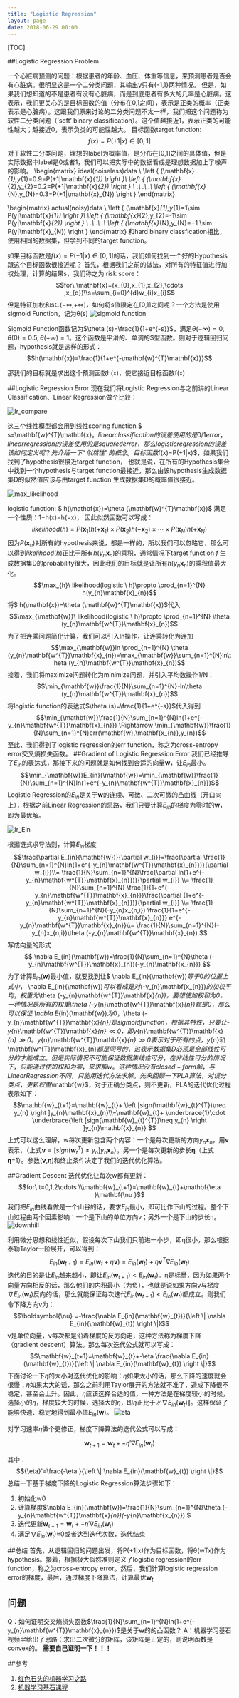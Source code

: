 ```yaml
---
title: "Logistic Regression"
layout: page
date: 2018-06-29 00:00
---
```


[TOC]

##Logistic Regression Problem

一个心脏病预测的问题：根据患者的年龄、血压、体重等信息，来预测患者是否会有心脏病。很明显这是一个二分类问题，其输出y只有{-1,1}两种情况。
但是，如果我们想知道的不是患者有没有心脏病，而是到底患者有多大的几率是心脏病。这表示，我们更关心的是目标函数的值（分布在0,1之间），表示是正类的概率（正类表示是心脏病）。这跟我们原来讨论的二分类问题不太一样，我们把这个问题称为软性二分类问题（’soft’ binary classification）。这个值越接近1，表示正类的可能性越大；越接近0，表示负类的可能性越大。
目标函数target function: $$f(x)=P(+1|x)\in [0,1]$$
对于软性二分类问题，理想的label为概率值，是分布在[0,1]之间的具体值，但是实际数据中label是0或者1，我们可以把实际中的数据看成是理想数据加上了噪声的影响。
\begin{matrix}
 ideal(noiseless)data \\ 
 \left \{ (\mathbf{x}_{1},y_{1}=0.9=P(+1|\mathbf{x}_{1}) \right \}\\
 \left \{ (\mathbf{x}_{2},y_{2}=0.2=P(+1|\mathbf{x}_{2}) \right \}  \\
 .\\
.\\
.\\
\left \{ (\mathbf{x}_{N},y_{N}=0.3=P(+1|\mathbf{x}_{N}) \right \}
\end{matrix}

\begin{matrix}
 actual(noisy)data \\ 
 \left \{ (\mathbf{x}_{1},y_{1}=1\sim P(y|\mathbf{x}_{1}) \right \}\\
 \left \{ (\mathbf{x}_{2},y_{2}=-1\sim P(y|\mathbf{x}_{2}) \right \}  \\
 .\\
.\\
.\\
\left \{ (\mathbf{x}_{N},y_{N}=+1 \sim P(y|\mathbf{x}_{N}) \right \}
\end{matrix}
和hard binary classfication相比，使用相同的数据集，但学到不同的target function。

如果目标函数是$f(x)=P(+1|x)∈[0,1]$的话，我们如何找到一个好的Hypothesis跟这个目标函数很接近呢？
首先，根据我们之前的做法，对所有的特征值进行加权处理，计算的结果s，我们称之为 risk score：
$$for\  \mathbf{x}=(x_{0},x_{1},x_{2},\cdots ,x_{d})\\s=\sum_{i=0}^{d}w_{i}x_{i}$$
但是特征加权和s∈(−∞,+∞)，如何将s值限定在[0,1]之间呢？一个方法是使用sigmoid Function，记为θ(s)
<img src="/wiki/static/images/sigmoid.png" alt="sigmoid function"/>

Sigmoid Function函数记为$\theta (s)=\frac{1}{1+e^{-s}}$，满足$\theta (-\infty)=0,\theta (0)=0.5,\theta (+\infty)=1$。这个函数是平滑的、单调的S型函数。则对于逻辑回归问题，hypothesis就是这样的形式：
$$h(\mathbf{x})=\frac{1}{1+e^{-\mathbf{w}^{T}\mathbf{x}}}$$

那我们的目标就是求出这个预测函数h(x)，使它接近目标函数f(x)

##Logistic Regression Error
现在我们将Logistic Regression与之前讲的Linear Classification、Linear Regression做个比较：

<img src="/wiki/static/images/lr_compare.png" alt="lr_compare"/>

这三个线性模型都会用到线性scoring function $ s=\mathbf{w}^{T}\mathbf{x}$。linear classification的误差使用的是0/1 error，linear regression的误差使用的是squared error，那么logistic regression的误差该如何定义呢？
先介绍一下“似然性”的概念。目标函数$f(x)=P(+1|x)$，如果我们找到了hypothesis很接近target function， 也就是说，在所有的Hypothesis集合中找到一个hypothesis与target function最接近，那么由该hypothesis生成数据集D的似然值应该与由target function 生成数据集D的概率值很接近。

<img src="/wiki/static/images/max_likelihood.png" alt="max_likelihood"/>

logistic function: $ h(\mathbf{x})=\theta (\mathbf{w}^{T}\mathbf{x})$ 满足一个性质：1−h(x)=h(−x)， 因此似然函数可以写成：
$$likelihood(h)=P(\mathbf{x}_{1})h(+\mathbf{x}_{1})\times P(\mathbf{x}_{2})h(-\mathbf{x}_{2})\times \cdots \times P(\mathbf{x}_{N})h(+\mathbf{x}_{N})$$
因为$P(\mathbf{x}_{n})$对所有的hypothesis来说，都是一样的，所以我们可以忽略它，那么可以得到$likelihood(h)$正比于所有$h(y_{n}\mathbf{x}_{n})$的乘积，通常情况下target function $f$ 生成数据集D的probability很大，因此我们的目标就是让所有$h(y_{n}\mathbf{x}_{n})$的乘积值最大化。
$$\max_{h}\ likelihood(logistic \ h)\propto \prod_{n=1}^{N} h(y_{n}\mathbf{x}_{n})$$
将$ h(\mathbf{x})=\theta (\mathbf{w}^{T}\mathbf{x})$代入
$$\max_{\mathbf{w}}\ likelihood(logistic \ h)\propto \prod_{n=1}^{N} \theta (y_{n}\mathbf{w^{T}}\mathbf{x}_{n})$$
为了把连乘问题简化计算，我们可以引入ln操作，让连乘转化为连加
$$\max_{\mathbf{w}}ln \prod_{n=1}^{N} \theta (y_{n}\mathbf{w^{T}}\mathbf{x}_{n})=\max_{\mathbf{w}}\sum_{n=1}^{N}ln\theta (y_{n}\mathbf{w^{T}}\mathbf{x}_{n})$$
接着，我们将maximize问题转化为minimize问题，并引入平均数操作1/N：
$$\min_{\mathbf{w}}\frac{1}{N}\sum_{n=1}^{N}-ln\theta (y_{n}\mathbf{w^{T}}\mathbf{x}_{n})$$
将logistic function的表达式$\theta (s)=\frac{1}{1+e^{-s}}$代入得到
$$\min_{\mathbf{w}}\frac{1}{N}\sum_{n=1}^{N}ln(1+e^{-y_{n}\mathbf{w^{T}}\mathbf{x}_{n}}) \Rightarrow \min_{\mathbf{w}}\frac{1}{N}\sum_{n=1}^{N}err(\mathbf{w},\mathbf{x_{n}},y_{n})$$
至此，我们得到了logistic regression的err function，称之为cross-entropy error交叉熵损失函数。
##Gradient of Logistic Regression Error
我们已经推导了$E_{in}$的表达式，那接下来的问题就是如何找到合适的向量$\mathbf{w}$，让$E_{in}$最小。
$$\min_{\mathbf{w}}E_{in}(\mathbf{w})=\min_{\mathbf{w}}\frac{1}{N}\sum_{n=1}^{N}ln(1+e^{-y_{n}\mathbf{w^{T}}\mathbf{x}_{n}})$$
Logistic Regression的$E_{in}$是关于$\mathbf{w}$的连续、可微、二次可微的凸曲线（开口向上），根据之前Linear Regression的思路，我们只要计算$E_{in}$的梯度为零时的$\mathbf{w}$，即为最优解。

<img src="/wiki/static/images/lr_Ein.png" alt="lr_Ein"/>

根据链式求导法则，计算$E_{in}$梯度
$$\frac{\partial E_{in}(\mathbf{w})}{\partial w_{i}}=\frac{\partial \frac{1}{N}\sum_{n=1}^{N}ln(1+e^{-y_{n}\mathbf{w^{T}}\mathbf{x}_{n}})}{\partial w_{i}}\\= \frac{1}{N}\sum_{n=1}^{N}\frac{\partial ln(1+e^{-y_{n}\mathbf{w^{T}}\mathbf{x}_{n}})}{\partial w_{i}} \\=     \frac{1}{N}\sum_{n=1}^{N} \frac{1}{1+e^{-y_{n}\mathbf{w^{T}}\mathbf{x}_{n}}}\frac{\partial (1+e^{-y_{n}\mathbf{w^{T}}\mathbf{x}_{n}})}{\partial w_{i}}    \\=    \frac{1}{N}\sum_{n=1}^{N}(-y_{n}x_{n,i}) \frac{1}{1+e^{-y_{n}\mathbf{w^{T}}\mathbf{x}_{n}}} e^{-y_{n}\mathbf{w^{T}}\mathbf{x}_{n}}\\= \frac{1}{N}\sum_{n=1}^{N}(-y_{n}x_{n,i})\theta (-y_{n}\mathbf{w^{T}}\mathbf{x}_{n})
$$
写成向量的形式
$$
\nabla E_{in}(\mathbf{w})=\frac{1}{N}\sum_{n=1}^{N}\theta (-y_{n}\mathbf{w^{T}}\mathbf{x}_{n})(-y_{n}\mathbf{x_{n}})
$$
为了计算$E_{in}(\mathbf{w})$最小值，就要找到让$
\nabla E_{in}(\mathbf{w})$等于0的位置
上式中，$
\nabla E_{in}(\mathbf{w})$可以看成是对$(-y_{n}\mathbf{x_{n}})$的加权平均，权重为$\theta (-y_{n}\mathbf{w^{T}}\mathbf{x}_{n})$，要想使加权和为0，一种情况是所有的权重$\theta (-y_{n}\mathbf{w^{T}}\mathbf{x}_{n})$都是0，那么可以保证$
\nabla E_{in}(\mathbf{w})$为0，$\theta (-y_{n}\mathbf{w^{T}}\mathbf{x}_{n})$是sigmoid function，根据其特性，只要让$-y_{n}\mathbf{w^{T}}\mathbf{x}_{n}$≪0，即$y_{n}\mathbf{w^{T}}\mathbf{x}_{n}$≫0。$y_{n}\mathbf{w^{T}}\mathbf{x}_{n}$≫0表示对于所有的点，$y_{n}和\mathbf{w^{T}}\mathbf{x}_{n}$都是同号的，这表示数据集D必须是全部线性可分的才能成立。
但是实际情况不可能保证数据集线性可分，在非线性可分的情况下，只能通过使加权和为零，来求解w。这种情况没有closed-form解，与Linear Regression不同，只能用迭代方法求解。
先来回顾一下PLA算法，对误分类点，更新权重$\mathbf{w}$，对于正确分类点，则不更新，PLA的迭代优化过程表示如下：
$$\mathbf{w}_{t+1}=\mathbf{w}_{t}+ \left [sign(\mathbf{w}_{t}^{T})\neq y_{n}   \right ]y_{n}\mathbf{x}_{n}\\=\mathbf{w}_{t}+ \underbrace{1}\cdot \underbrace{\left [sign(\mathbf{w}_{t}^{T})\neq y_{n}   \right ]y_{n}\mathbf{x}_{n}} $$
上式可以这么理解，w每次更新包含两个内容：一个是每次更新的方向$y_{n}\mathbf{x}_{n}$，用$\mathbf{\nu }$表示，（上式$\mathbf{\nu }=[sign(\mathbf{w}_{t}^{T})\neq y_{n}]y_{n}\mathbf{x}_{n}$），另一个是每次更新的步长$\mathbf{\eta }$（上式$\mathbf{\eta }$=1）。参数($\mathbf{\nu }$,$\mathbf{\eta }$)和终止条件决定了我们的迭代优化算法。

##Gradient Descent
迭代优化让每次w都有更新：
$$for\ t=0,1,2\cdots \\\mathbf{w}_{t+1}=\mathbf{w}_{t}+\mathbf{\eta }\mathbf{\nu }$$
我们把$E_{in}$曲线看做是一个山谷的话，要求$E_{in}$最小，即可比作下山的过程。整个下山过程由两个因素影响：一个是下山的单位方向v；另外一个是下山的步长η。
<img src="/wiki/static/images/downhill.png" alt="downhill"/>

利用微分思想和线性近似，假设每次下山我们只前进一小步，即η很小，那么根据泰勒Taylor一阶展开，可以得到：
$$E_{in}(\mathbf{w}_{t+1})=E_{in}(\mathbf{w}_{t}+\eta\boldsymbol{\nu } )=E_{in}(\mathbf{w}_{t})+\eta\boldsymbol{\nu }^{T}
\nabla E_{in}(\mathbf{w}_{t})$$
迭代的目的是让$E_{in}$越来越小，即让$E_{in}(\mathbf{w}_{t+1}) < E_{in}(\mathbf{w}_{t})$。η是标量，因为如果两个向量方向相反的话，那么他们的内积最小（为负），也就是说如果方向v与梯度$\nabla E_{in}(\mathbf{w}_{t})$反向的话，那么就能保证每次迭代$E_{in}(\mathbf{w}_{t+1}) < E_{in}(\mathbf{w}_{t})$都成立。则我们令下降方向v为：
$$\boldsymbol{\nu} =-\frac{\nabla E_{in}(\mathbf{w}_{t})}{\left \| \nabla E_{in}(\mathbf{w}_{t}) \right \|}$$
v是单位向量，v每次都是沿着梯度的反方向走，这种方法称为梯度下降（gradient descent）算法。那么每次迭代公式就可以写成：
$$\mathbf{w}_{t+1}=\mathbf{w}_{t}+-\eta \frac{\nabla E_{in}(\mathbf{w}_{t})}{\left \| \nabla E_{in}(\mathbf{w}_{t}) \right \|}$$
下面讨论一下$\eta$的大小对迭代优化的影响：$\eta$如果太小的话，那么下降的速度就会很慢；$\eta$如果太大的话，那么之前利用Taylor展开的方法就不准了，造成下降很不稳定，甚至会上升。因此，$\eta$应该选择合适的值，一种方法是在梯度较小的时候，选择小的$\eta$，梯度较大的时候，选择大的$\eta$，即$\eta$正比于$\left \| \nabla E_{in}(\mathbf{w}_{t}) \right \|$。这样保证了能够快速、稳定地得到最小值$E_{in}(\mathbf{w})$。
<img src="/wiki/static/images/eta.png" alt="eta"/>

对学习速率$\eta$做个更修正，梯度下降算法的迭代公式可以写成：

$$\mathbf{w}_{t+1}=\mathbf{w}_{t}+-{\eta}'\nabla E_{in}(\mathbf{w}_{t})$$

其中：
$${\eta}'=\frac{-\eta }{\left \| \nabla E_{in}(\mathbf{w}_{t}) \right \|}$$
总结一下基于梯度下降的Logistic Regression算法步骤如下：

 1. 初始化w0 
 2. 计算梯度$\nabla E_{in}(\mathbf{w})=\frac{1}{N}\sum_{n=1}^{N}\theta (-y_{n}\mathbf{w^{T}}\mathbf{x}_{n})(-y_{n}\mathbf{x_{n}})
$
 3. 迭代更新$\mathbf{w}_{t+1}=\mathbf{w}_{t}+-{\eta}'\nabla E_{in}(\mathbf{w}_{t})$
 4. 满足$\nabla E_{in}(\mathbf{w}_{t})$≈0或者达到迭代次数，迭代结束

##总结
首先，从逻辑回归的问题出发，将P(+1|x)作为目标函数，将θ(wTx)作为hypothesis。接着，根据极大似然准则定义了logistic regression的err function，称之为cross-entropy error。然后，我们计算logistic regression error的梯度，最后，通过梯度下降算法，计算最优$\mathbf{w}_{t}$

## 问题
Q：如何证明交叉熵损失函数$\frac{1}{N}\sum_{n=1}^{N}ln(1+e^{-y_{n}\mathbf{w^{T}}\mathbf{x}_{n}})$是关于$\mathbf{w}$的的凸函数？
A：机器学习基石视频里给出了思路：求出二次微分的矩阵，该矩阵是正定的，则说明函数是convex的。
**需要自己证明一下！！！**

##参考

 1. [红色石头的机器学习之路](https://redstonewill.github.io/2018/03/17/10/)
 2. [机器学习基石课程](https://www.bilibili.com/video/av12463015/?p=41)